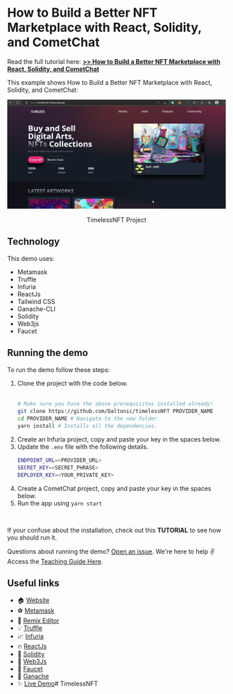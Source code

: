 # How to Build a Better NFT Marketplace with React, Solidity, and CometChat

Read the full tutorial here: [**>> How to Build a Better NFT Marketplace with React, Solidity, and CometChat**](https://daltonic.github.io)

This example shows How to Build a Better NFT Marketplace with React, Solidity, and CometChat:

![TimelessNFT Project](./screenshots/0.gif)
<center><figcaption>TimelessNFT Project</figcaption></center>

## Technology

This demo uses:

- Metamask
- Truffle
- Infuria
- ReactJs
- Tailwind CSS
- Ganache-CLI
- Solidity
- Web3js
- Faucet

## Running the demo

To run the demo follow these steps:

1. Clone the project with the code below.
    ```sh

    # Make sure you have the above prerequisites installed already!
    git clone https://github.com/Daltonic/timelessNFT PROVIDER_NAME
    cd PROVIDER_NAME # Navigate to the new folder.
    yarn install # Installs all the dependencies.
    ```
2. Create an Infuria project, copy and paste your key in the spaces below.
3. Update the `.env` file with the following details.
    ```sh
    ENDPOINT_URL=<PROVIDER_URL>
    SECRET_KEY=<SECRET_PHRASE>
    DEPLOYER_KEY=<YOUR_PRIVATE_KEY>
    ```
2. Create a CometChat project, copy and paste your key in the spaces below.
3. Run the app using `yarn start`
<br/>

If your confuse about the installation, check out this **TUTORIAL** to see how you should run it.

Questions about running the demo? [Open an issue](https://github.com/Daltonic/timelessNFT/issues). We're here to help ✌️
Access the [Teaching Guide Here](https://docs.google.com/document/d/13bBRyAO0bEwRt776FXbYgWm6-OBFiUu6zTeOgRbXXyI/edit?usp=sharing).

## Useful links

- 🏠 [Website](https://daltonic.github.io/)
- ⚽ [Metamask](https://metamask.io/)
- 🚀 [Remix Editor](https://remix.ethereum.org/)
- 💡 [Truffle](https://trufflesuite.com/)
- 📈 [Infuria](https://infura.io/)
- 🔥 [ReactJs](https://reactjs.org/)
- 🐻 [Solidity](https://soliditylang.org/)
- 👀 [Web3Js](https://docs.ethers.io/v5/)
- 🎅 [Faucet](https://faucets.chain.link/rinkeby)
- 🤖 [Ganache](https://trufflesuite.com/ganache/index.html)
- ✨ [Live Demo](https://timelessnft-33dea.web.app/)#   T i m e l e s s N F T 
 
 